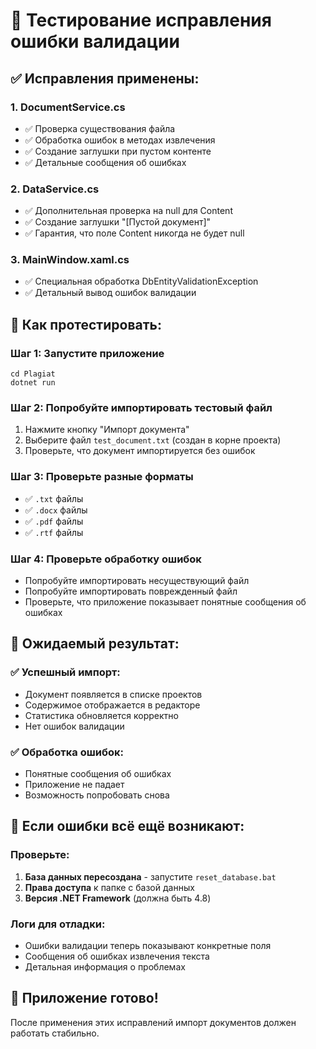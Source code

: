 # 🧪 Тестирование исправления ошибки валидации

## ✅ **Исправления применены:**

### 1. **DocumentService.cs**
- ✅ Проверка существования файла
- ✅ Обработка ошибок в методах извлечения
- ✅ Создание заглушки при пустом контенте
- ✅ Детальные сообщения об ошибках

### 2. **DataService.cs**
- ✅ Дополнительная проверка на null для Content
- ✅ Создание заглушки "[Пустой документ]"
- ✅ Гарантия, что поле Content никогда не будет null

### 3. **MainWindow.xaml.cs**
- ✅ Специальная обработка DbEntityValidationException
- ✅ Детальный вывод ошибок валидации

## 🧪 **Как протестировать:**

### **Шаг 1: Запустите приложение**
```
cd Plagiat
dotnet run
```

### **Шаг 2: Попробуйте импортировать тестовый файл**
1. Нажмите кнопку "Импорт документа"
2. Выберите файл `test_document.txt` (создан в корне проекта)
3. Проверьте, что документ импортируется без ошибок

### **Шаг 3: Проверьте разные форматы**
- ✅ `.txt` файлы
- ✅ `.docx` файлы  
- ✅ `.pdf` файлы
- ✅ `.rtf` файлы

### **Шаг 4: Проверьте обработку ошибок**
- Попробуйте импортировать несуществующий файл
- Попробуйте импортировать поврежденный файл
- Проверьте, что приложение показывает понятные сообщения об ошибках

## 🎯 **Ожидаемый результат:**

### ✅ **Успешный импорт:**
- Документ появляется в списке проектов
- Содержимое отображается в редакторе
- Статистика обновляется корректно
- Нет ошибок валидации

### ✅ **Обработка ошибок:**
- Понятные сообщения об ошибках
- Приложение не падает
- Возможность попробовать снова

## 🔧 **Если ошибки всё ещё возникают:**

### **Проверьте:**
1. **База данных пересоздана** - запустите `reset_database.bat`
2. **Права доступа** к папке с базой данных
3. **Версия .NET Framework** (должна быть 4.8)

### **Логи для отладки:**
- Ошибки валидации теперь показывают конкретные поля
- Сообщения об ошибках извлечения текста
- Детальная информация о проблемах

## 🎉 **Приложение готово!**

После применения этих исправлений импорт документов должен работать стабильно.

